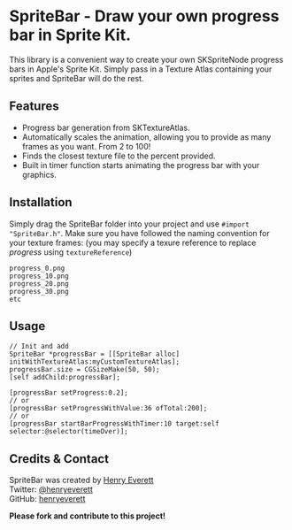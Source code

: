 SpriteBar - Draw your own progress bar in Sprite Kit.
=========

This library is a convenient way to create your own SKSpriteNode progress bars in Apple's Sprite Kit. Simply pass in a Texture Atlas containing your sprites and SpriteBar will do the rest.

## Features

- Progress bar generation from SKTextureAtlas.
- Automatically scales the animation, allowing you to provide as many frames as you want. From 2 to 100!
- Finds the closest texture file to the percent provided.
- Built in timer function starts animating the progress bar with your graphics.

## Installation

Simply drag the SpriteBar folder into your project and use <code>#import "SpriteBar.h"</code>.
Make sure you have followed the naming convention for your texture frames:
(you may specify a texure reference to replace *progress* using <code>textureReference</code>)
```
progress_0.png
progress_10.png
progress_20.png
progress_30.png
etc
```

## Usage

```objc
// Init and add
SpriteBar *progressBar = [[SpriteBar alloc] initWithTextureAtlas:myCustomTextureAtlas];
progressBar.size = CGSizeMake(50, 50);
[self addChild:progressBar];

[progressBar setProgress:0.2];
// or
[progressBar setProgressWithValue:36 ofTotal:200];
// or
[progressBar startBarProgressWithTimer:10 target:self selector:@selector(timeOver)];
```

## Credits & Contact
SpriteBar was created by [Henry Everett](http://www.henryeverett.info/)  
Twitter: [@henryeverett](https://www.twitter.com/henryeverett)  
GitHub: [henryeverett](https://github.com/henryeverett)  

**Please fork and contribute to this project!**
